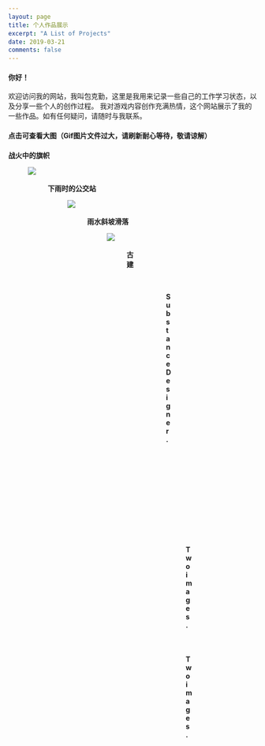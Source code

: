 ```yaml
---
layout: page
title: 个人作品展示
excerpt: "A List of Projects"
date: 2019-03-21
comments: false
---
```

<h4>你好！</H4>
 欢迎访问我的网站，我叫包克勤，这里是我用来记录一些自己的工作学习状态，以及分享一些个人的创作过程。
 我对游戏内容创作充满热情，这个网站展示了我的一些作品。如有任何疑问，请随时与我联系。
<h4> 点击可查看大图（Gif图片文件过大，请刷新耐心等待，敬请谅解） <h4>
 <figcaption>战火中的旗帜</figcaption>
 <figure>
	<a href="https://raw.githubusercontent.com/baokeqin/baokeqin.github.io/master/img/fire/fire.gif"><img src="https://raw.githubusercontent.com/baokeqin/baokeqin.github.io/master/img/fire/fires.gif"></a>
<figure>
<figcaption>下雨时的公交站<figcaption>
<figure>
	<a href="https://raw.githubusercontent.com/baokeqin/baokeqin.github.io/master/img/rain/rain.gif"><img src="https://raw.githubusercontent.com/baokeqin/baokeqin.github.io/master/img/rain/rains.gif"></a>
<figure>
<figcaption>雨水斜坡滑落<figcaption>
<figure>
	<a href="https://raw.githubusercontent.com/baokeqin/baokeqin.github.io/master/img/rain/xie.gif"><img src="https://raw.githubusercontent.com/baokeqin/baokeqin.github.io/master/img/rain/xies.gif"></a>
<figure>
<figcaption>古建<figcaption>
<figure>
	<a href="https://raw.githubusercontent.com/baokeqin/baokeqin.github.io/master/img/gujian/Gu_jian.gif"><img src="https://raw.githubusercontent.com/baokeqin/baokeqin.github.io/master/img/gujian/Gu_jians.gif"></a>
 <figure>
 <figcaption>Substance Designer.</figcaption>
<figure class="half">
	<a href="https://raw.githubusercontent.com/baokeqin/baokeqin.github.io/master/img/SD/sd_01.jpg"><img src="https://raw.githubusercontent.com/baokeqin/baokeqin.github.io/master/img/SD/sd01s.jpg"></a>
	<a href="https://raw.githubusercontent.com/baokeqin/baokeqin.github.io/master/img/SD/sd_02.jpg"><img src="https://raw.githubusercontent.com/baokeqin/baokeqin.github.io/master/img/SD/sd02s.jpg"></a>
</figure>
<figure class="half">
	<a href="https://raw.githubusercontent.com/baokeqin/baokeqin.github.io/master/img/SD/sd_03.jpg"><img src="https://raw.githubusercontent.com/baokeqin/baokeqin.github.io/master/img/SD/sd03s.jpg"></a>
	<a href="https://raw.githubusercontent.com/baokeqin/baokeqin.github.io/master/img/SD/sd_04.jpg"><img src="https://raw.githubusercontent.com/baokeqin/baokeqin.github.io/master/img/SD/sd04s.jpg"></a>
	
	<figcaption>Substance Painter.</figcaption>
</figure>
<figure class="half">
	<a href="https://raw.githubusercontent.com/baokeqin/baokeqin.github.io/master/img/gun/gun.gif"><img src="https://raw.githubusercontent.com/baokeqin/baokeqin.github.io/master/img/gun/guns.gif"></a>
	<a href="https://raw.githubusercontent.com/baokeqin/baokeqin.github.io/master/img/gun/gun.jpg"><img src="https://raw.githubusercontent.com/baokeqin/baokeqin.github.io/master/img/gun/guns.jpg"></a>
	<figcaption>Two images.</figcaption>
</figure>
<figure class="half">
	<a href="http://placehold.it/1200x600.JPG"><img src="http://placehold.it/600x300.jpg"></a>
	<a href="http://placehold.it/1200x600.jpeg"><img src="http://placehold.it/600x300.jpg"></a>
	<figcaption>Two images.</figcaption>
</figure>